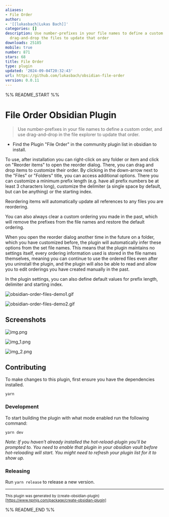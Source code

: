 ```yaml
---
aliases:
- File Order
author:
- '[[lukasbach|Lukas Bach]]'
categories: []
description: Use number-prefixes in your file names to define a custom order, and
  drag-and-drop the files to update that order
downloads: 25185
mobile: true
number: 871
stars: 68
title: File Order
type: plugin
updated: '2024-09-04T20:32:43'
url: https://github.com/lukasbach/obsidian-file-order
version: 0.0.11
---
```


%% README_START %%

# File Order Obsidian Plugin

> Use number-prefixes in your file names to define a custom order, and use drag-and-drop in the file explorer to update that order.

- Find the Plugin "File Order" in the community plugin list in obsidian to install.

To use, after installation you can right-click on any folder or item and click
on "Reorder items" to open the reorder dialog. There, you can drag and drop items
to customize their order. By clicking in the down-arrow next to the "Files" or "Folders"
title, you can access additional options. There you can customize a minimum prefix length
(e.g. have all prefix numbers be at least 3 characters long), customize the delimiter
(a single space by default, but can be anything) or the starting index.

Reordering items will automatically update all references to any files you are reordering.

You can also always clear a custom ordering you made in the past, which will remove the 
prefixes from the file names and restore the default ordering.

When you open the reorder dialog another time in the future on a folder, which you have
customized before, the plugin will automatically infer these options from the set file names.
This means that the plugin maintains no settings itself, every ordering information used
is stored in the file names themselves, meaning you can continue to use the ordered files even
after you uninstall the plugin, and the plugin will also be able to read and allow you to edit
orderings you have created manually in the past.

In the plugin settings, you can also define default values for prefix length, delimiter and
starting index.

![obsidian-order-files-demo1.gif](https://raw.githubusercontent.com/lukasbach/obsidian-file-order/HEAD/obsidian-order-files-demo1.gif)

![obsidian-order-files-demo2.gif](https://raw.githubusercontent.com/lukasbach/obsidian-file-order/HEAD/obsidian-order-files-demo2.gif)

## Screenshots

![img.png](https://raw.githubusercontent.com/lukasbach/obsidian-file-order/HEAD/img.png)

![img_1.png](https://raw.githubusercontent.com/lukasbach/obsidian-file-order/HEAD/img_1.png)

![img_2.png](https://raw.githubusercontent.com/lukasbach/obsidian-file-order/HEAD/img_2.png)

## Contributing

To make changes to this plugin, first ensure you have the dependencies installed.

```
yarn
```

### Development

To start building the plugin with what mode enabled run the following command:

```
yarn dev
```

_Note: If you haven't already installed the hot-reload-plugin you'll be prompted to. You need to enable that plugin in your obsidian vault before hot-reloading will start. You might need to refresh your plugin list for it to show up._

### Releasing

Run `yarn release` to release a new version.

---

<sub>This plugin was generated by (create-obsidian-plugin)[https://www.npmjs.com/package/create-obsidian-plugin]</sub>


%% README_END %%